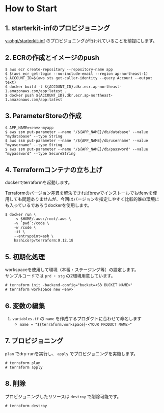 # How to Start
## 1. starterkit-infのプロビジョニング
[y-ohgi/starterkit-inf](https://github.com/y-ohgi/starterkit-inf) のプロビジョニングが行われていることを前提にします。

## 2. ECRの作成とイメージのpush
```
$ aws ecr create-repository --repository-name app
$ $(aws ecr get-login --no-include-email --region ap-northeast-1)
$ ACCOUNT_ID=$(aws sts get-caller-identity --query Account --output text)
$ docker build -t ${ACCOUNT_ID}.dkr.ecr.ap-northeast-1.amazonaws.com/app:latest .
$ docker push ${ACCOUNT_ID}.dkr.ecr.ap-northeast-1.amazonaws.com/app:latest
```

## 3. ParameterStoreの作成
```
$ APP_NAME=<env>-myapp
$ aws ssm put-parameter --name "/${APP_NAME}/db/database" --value "mydatabase" --type String
$ aws ssm put-parameter --name "/${APP_NAME}/db/username" --value "myusername" --type String
$ aws ssm put-parameter --name "/${APP_NAME}/db/password" --value "mypassword" --type SecureString
```

## 4. Terraformコンテナの立ち上げ
dockerでterraformを起動します。  

Terraformのバージョン差異を解決できればbrewでインストールでもtfenvを使用しても問題ありませんが、今回はバージョンを指定しやすく比較的誰の環境にも入っているであろうdockerを使用します。

```
$ docker run \
    -v $HOME/.aws:/root/.aws \
    -v `pwd`:/code \
    -w /code \
    -it \
    --entrypoint=ash \
    hashicorp/terraform:0.12.18
```

## 5. 初期化処理
workspaceを使用して環境（本番・ステージング等）の設定します。  
サンプルコードでは `prd` ・ `stg` の2環境用意しています。

```
# terraform init -backend-config="bucket=<S3 BUCKET NAME>"
# terraform workspace new <env>
```

## 6. 変数の編集
1. `variables.tf` の `name` を作成するプロダクトに合わせて命名します
    - `name = "${terraform.workspace}-<YOUR PRODUCT NAME>"` 

## 7. プロビジョニング
`plan` でdry-runを実行し、 `apply` でプロビジョニングを実施します。
```
# terraform plan
# terraform apply
```

## 8. 削除
プロビジョニングしたリソースは `destroy` で削除可能です。
```
# terraform destroy
```
